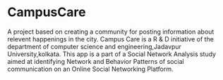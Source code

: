 # CampusCare
A project based on creating a community for posting information about relevent happenings in the city.
Campus Care is a R & D initiative of the department of computer science and engineering,Jadavpur University,kolkata.
This app is a part of a Social Network Analysis study aimed at identifying Network and Behavior Patterns of social communication on an Online Social Networking Platform.
